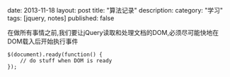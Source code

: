 date: 2013-11-18
layout: post
title: "算法记录"
description: 
category: "学习"
tags: [jquery, notes]
published: false

在做所有事情之前,我们要让jQuery读取和处理文档的DOM,必须尽可能快地在DOM载入后开始执行事件

	$(document).ready(function() {
		// do stuff when DOM is ready
	});

